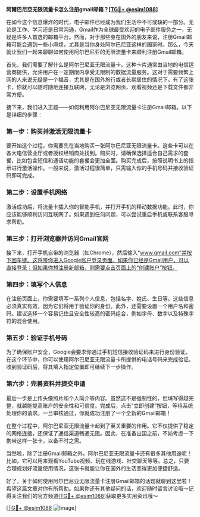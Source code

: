 **阿爾巴尼亞无限流量卡怎么注册gmail邮箱？[[TG💪+ @esim1088](https://t.me/s/esim1088)]**

在如今这个信息爆炸的时代，电子邮件已经成为我们生活中不可或缺的一部分。无论是工作、学习还是日常沟通，Gmail作为全球最受欢迎的电子邮件服务之一，无疑是许多人首选的邮箱平台。然而，对于那些身在国外的朋友来说，注册Gmail邮箱可能会遇到一些小麻烦，尤其是当你身处阿尔巴尼亚这样的国家时。那么，今天就让我们一起来聊聊如何使用阿尔巴尼亚的无限流量卡来顺利注册Gmail邮箱。

首先，我们需要了解什么是阿尔巴尼亚无限流量卡。这种卡片通常由当地的电信运营商提供，允许用户在一定期限内享受无限制的数据流量服务。这对于需要频繁上网的人来说无疑是一个福音，尤其是在国外旅行或者长期居住的情况下。有了这张卡，你就可以随时随地连接互联网，无论是浏览网页、观看视频还是下载文件都非常方便。

接下来，我们进入正题——如何利用阿尔巴尼亚无限流量卡注册Gmail邮箱。以下是详细的步骤：

### 第一步：购买并激活无限流量卡

要开始这个过程，你需要先在当地购买一张阿尔巴尼亚无限流量卡。这些卡可以在各大电信营业厅或者授权经销商处找到。购买时，请确保选择适合自己需求的套餐，比如包含短信和通话功能的套餐会更加全面。购买完成后，按照说明书上的指示进行激活操作。一般来说，激活过程很简单，只需输入你的手机号码并接收验证码即可完成。

### 第二步：设置手机网络

激活成功后，将流量卡插入你的智能手机，并打开手机的移动数据功能。此时，你应该能够顺利访问互联网了。如果遇到任何问题，可以尝试重启手机或联系客服寻求帮助。

### 第三步：打开浏览器并访问Gmail官网

接下来，打开手机自带的浏览器（如Chrome），然后输入“www.gmail.com”并按下回车键。这将带你进入Google账户登录页面。如果你已经是Gmail用户，可以直接登录；但如果你想注册新邮箱，则需要点击页面上的“创建账户”按钮。

### 第四步：填写个人信息

在注册页面上，你需要填写一系列个人信息，包括名字、姓氏、生日等。这些信息必须真实有效，因为它们将用于验证你的身份。此外，还需要设置一个用户名和密码。建议选择一个容易记住且安全性较高的密码组合，例如字母、数字以及特殊字符的混合使用。

### 第五步：验证手机号码

为了确保账户安全，Google会要求你通过手机短信接收验证码来进行身份验证。在这个环节中，你可以使用阿尔巴尼亚无限流量卡所提供的电话号码来完成验证。收到验证码后，将其填入指定位置即可继续下一步操作。

### 第六步：完善资料并提交申请

最后一步是上传头像照片和个人简介等内容。虽然这不是强制性的，但填写得越完整，就越能提高账户的安全性和可信度。完成后，点击“立即创建”按钮，等待系统处理你的请求。一旦审核通过，你就成功注册了一个全新的Gmail邮箱！

在整个过程中，阿尔巴尼亚无限流量卡起到了至关重要的作用。它不仅提供了稳定的网络连接，还保证了通信渠道畅通无阻。因此，在准备出国之前，不妨考虑一下携带这样一张卡，以备不时之需。

当然啦，除了注册Gmail邮箱之外，阿尔巴尼亚无限流量卡还有很多其他用途呢！比如，它可以用来观看YouTube视频、玩在线游戏、社交聊天等等。总之，只要合理规划好流量使用情况，这张卡就能让你在国外的生活变得更加便捷舒适。

好了，关于如何使用阿尔巴尼亚无限流量卡注册Gmail邮箱的话题就聊到这里啦！希望这篇文章对你有所帮助。如果你还有其他疑问的话，欢迎随时留言讨论哦～记得关注我们的官方频道[[TG💪+ @esim1088](https://t.me/s/esim1088)]获取更多实用资讯哦～

[[TG💪+ @esim1088](https://t.me/s/esim1088) ![Image](https://i.postimg.cc/4NQfJmqS/Snipaste-2025-05-13-00-14-12.png)]